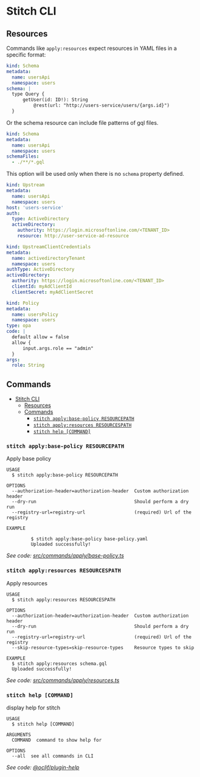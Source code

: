 # Stitch CLI

## Resources

Commands like `apply:resources` expect resources in YAML files in a specific format:

```yaml
kind: Schema
metadata:
  name: usersApi
  namespace: users
schema: |
  type Query {
      getUser(id: ID!): String
          @rest(url: "http://users-service/users/{args.id}")
  }
```

Or the schema resource can include file patterns of gql files.

```yaml
kind: Schema
metadata:
  name: usersApi
  namespace: users
schemaFiles:
  - ./**/*.gql
```

This option will be used only when there is no `schema` property defined.

```yaml
kind: Upstream
metadata:
  name: usersApi
  namespace: users
host: 'users-service'
auth:
  type: ActiveDirectory
  activeDirectory:
    authority: https://login.microsoftonline.com/<TENANT_ID>
    resource: http://user-service-ad-resource
```

```yaml
kind: UpstreamClientCredentials
metadata:
  name: activedirectoryTenant
  namespace: users
authType: ActiveDirectory
activeDirectory:
  authority: https://login.microsoftonline.com/<TENANT_ID>
  clientId: myAdClientId
  clientSecret: myAdClientSecret
```

```yaml
kind: Policy
metadata:
  name: usersPolicy
  namespace: users
type: opa
code: |
  default allow = false
  allow {
      input.args.role == "admin"
  }
args:
  role: String
```

## Commands

<!-- commands -->

- [Stitch CLI](#stitch-cli)
  - [Resources](#resources)
  - [Commands](#commands)
    - [`stitch apply:base-policy RESOURCEPATH`](#stitch-applybase-policy-resourcepath)
    - [`stitch apply:resources RESOURCESPATH`](#stitch-applyresources-resourcespath)
    - [`stitch help [COMMAND]`](#stitch-help-command)

### `stitch apply:base-policy RESOURCEPATH`

Apply base policy

```
USAGE
  $ stitch apply:base-policy RESOURCEPATH

OPTIONS
  --authorization-header=authorization-header  Custom authorization header
  --dry-run                                    Should perform a dry run
  --registry-url=registry-url                  (required) Url of the registry

EXAMPLE

         $ stitch apply:base-policy base-policy.yaml
         Uploaded successfully!
```

_See code: [src/commands/apply/base-policy.ts](https://github.com/Soluto/stitch/blob/v0.0.10/src/commands/apply/base-policy.ts)_

### `stitch apply:resources RESOURCESPATH`

Apply resources

```
USAGE
  $ stitch apply:resources RESOURCESPATH

OPTIONS
  --authorization-header=authorization-header  Custom authorization header
  --dry-run                                    Should perform a dry run
  --registry-url=registry-url                  (required) Url of the registry
  --skip-resource-types=skip-resource-types    Resource types to skip

EXAMPLE
  $ stitch apply:resources schema.gql
  Uploaded successfully!
```

_See code: [src/commands/apply/resources.ts](https://github.com/Soluto/stitch/blob/v0.0.10/src/commands/apply/resources.ts)_

### `stitch help [COMMAND]`

display help for stitch

```plain
USAGE
  $ stitch help [COMMAND]

ARGUMENTS
  COMMAND  command to show help for

OPTIONS
  --all  see all commands in CLI
```

_See code: [@oclif/plugin-help](https://github.com/oclif/plugin-help/blob/v3.2.0/src/commands/help.ts)_

<!-- commandsstop -->

